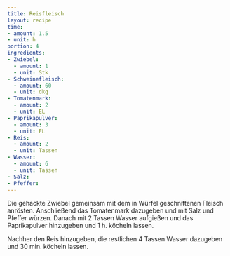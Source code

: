 ```yaml
---
title: Reisfleisch
layout: recipe
time:
- amount: 1.5
- unit: h
portion: 4
ingredients:
- Zwiebel:
  - amount: 1
  - unit: Stk
- Schweinefleisch:
  - amount: 60
  - unit: dkg
- Tomatenmark:
  - amount: 2
  - unit: EL
- Paprikapulver:
  - amount: 3
  - unit: EL
- Reis:
  - amount: 2
  - unit: Tassen
- Wasser:
  - amount: 6
  - unit: Tassen
- Salz: 
- Pfeffer: 
---
```


Die gehackte Zwiebel gemeinsam mit dem in Würfel geschnittenen Fleisch anrösten.
Anschließend das Tomatenmark dazugeben und mit Salz und Pfeffer würzen.
Danach mit 2 Tassen Wasser aufgießen und das Paprikapulver hinzugeben und 1 h. köcheln lassen.

Nachher den Reis hinzugeben, die restlichen 4 Tassen Wasser dazugeben und 30 min. köcheln lassen.